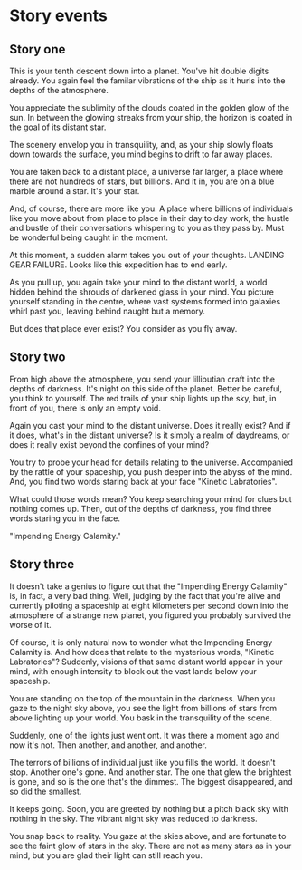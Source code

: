 # Story events
## Story one

This is your tenth descent down into a planet. You've hit double digits already. You again feel the familar vibrations of the ship as it hurls into the depths of the atmosphere.

You appreciate the sublimity of the clouds coated in the golden glow of the sun. In between the glowing streaks from your ship, the horizon is coated in the goal of its distant star.

The scenery envelop you in transquility, and, as your ship slowly floats down towards the surface, you mind begins to drift to far away places.

You are taken back to a distant place, a universe far larger, a place where there are not hundreds of stars, but billions. And it in, you are on a blue marble around a star. It's your star.

And, of course, there are more like you. A place where billions of individuals like you move about from place to place in their day to day work, the hustle and bustle of their conversations whispering to you as they pass by. Must be wonderful being caught in the moment.

At this moment, a sudden alarm takes you out of your thoughts. LANDING GEAR FAILURE. Looks like this expedition has to end early.

As you pull up, you again take your mind to the distant world, a world hidden behind the shrouds of darkened glass in your mind. You picture yourself standing in the centre, where vast systems formed into galaxies whirl past you, leaving behind naught but a memory.

But does that place ever exist? You consider as you fly away.

## Story two

From high above the atmosphere, you send your lilliputian craft into the depths of darkness. It's night on this side of the planet. Better be careful, you think to yourself. The red trails of your ship lights up the sky, but, in front of you, there is only an empty void.

Again you cast your mind to the distant universe. Does it really exist? And if it does, what's in the distant universe? Is it simply a realm of daydreams, or does it really exist beyond the confines of your mind?

You try to probe your head for details relating to the universe. Accompanied by the rattle of your spaceship, you push deeper into the abyss of the mind. And, you find two words staring back at your face "Kinetic Labratories".

What could those words mean? You keep searching your mind for clues but nothing comes up. Then, out of the depths of darkness, you find three words staring you in the face.

"Impending Energy Calamity."

## Story three

It doesn't take a genius to figure out that the "Impending Energy Calamity" is, in fact, a very bad thing. Well, judging by the fact that you're alive and currently piloting a spaceship at eight kilometers per second down into the atmosphere of a strange new planet, you figured you probably survived the worse of it.

Of course, it is only natural now to wonder what the Impending Energy Calamity is. And how does that relate to the mysterious words, "Kinetic Labratories"? Suddenly, visions of that same distant world appear in your mind, with enough intensity to block out the vast lands below your spaceship.

You are standing on the top of the mountain in the darkness. When you gaze to the night sky above, you see the light from billions of stars from above lighting up your world. You bask in the transquility of the scene.

Suddenly, one of the lights just went ont. It was there a moment ago and now it's not. Then another, and another, and another.

The terrors of billions of individual just like you fills the world. It doesn't stop. Another one's gone. And another star. The one that glew the brightest is gone, and so is the one that's the dimmest. The biggest disappeared, and so did the smallest.

It keeps going. Soon, you are greeted by nothing but a pitch black sky with nothing in the sky. The vibrant night sky was reduced to darkness.

You snap back to reality. You gaze at the skies above, and are fortunate to see the faint glow of stars in the sky. There are not as many stars as in your mind, but you are glad their light can still reach you.